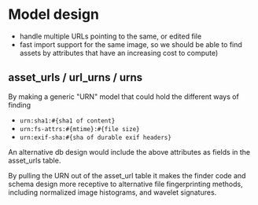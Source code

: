 # Model design

* handle multiple URLs pointing to the same, or edited file
* fast import support for the same image, so we should be able to find assets by attributes
  that have an increasing cost to compute)

## asset_urls / url_urns / urns

By making a generic "URN" model that could hold the different ways of finding
* ```urn:sha1:#{sha1 of content}```
* ```urn:fs-attrs:#{mtime}:#{file size}```
* ```urn:exif-sha:#{sha of durable exif headers}```

An alternative db design would include the above attributes as fields in the asset_urls table.

By pulling the URN out of the asset_url table it makes the finder code and schema design more
receptive to alternative file fingerprinting methods, including normalized image histograms,
and wavelet signatures.